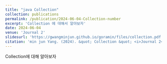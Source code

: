 ```yaml
---
title: "java Collection"
collection: publications
permalink: /publication/2024-06-04-Collection-number
excerpt: 'Collection 에 대해서 알아보자'
date: 2024-06-04
venue: 'Journal 2'
slidesurl: 'https://gwangminjun.github.io/goramin/files/collection.pdf'
citation: 'min jun Yang. (2024). &quot; Collection &quot; <i>Journal 2</i>. 1(1).'
---
```

Collection에 대해 알아보자